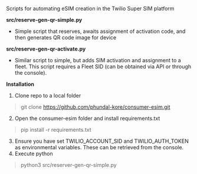 Scripts for automating eSIM creation in the Twilio Super SIM platform

**src/reserve-gen-qr-simple.py**
* Simple script that reserves, awaits assignment of activation code, and then generates QR code image for device

**src/reserve-gen-qr-activate.py**
* Similar script to simple, but adds SIM activation and assignment to a fleet.  This script requires a Fleet SID (can be obtained via API or through the console).

**Installation**
1. Clone repo to a local folder
  > git clone https://github.com/phundal-kore/consumer-esim.git
2. Open the consumer-esim folder and install requirements.txt
  > pip install -r requirements.txt
3. Ensure you have set TWILIO_ACCOUNT_SID and TWILIO_AUTH_TOKEN as environmental variables.  These can be retrieved from the console.
4. Execute python
  > python3 src/reserver-gen-qr-simple.py
